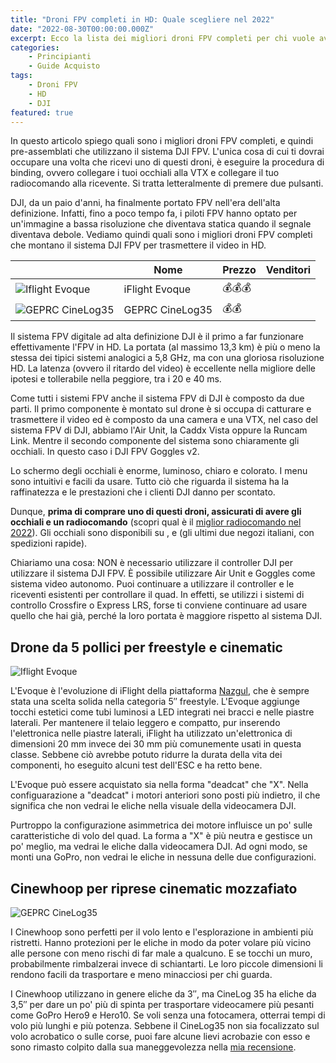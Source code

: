 ```yaml
---
title: "Droni FPV completi in HD: Quale scegliere nel 2022"
date: "2022-08-30T00:00:00.000Z"
excerpt: Ecco la lista dei migliori droni FPV completi per chi vuole avere il miglior video negli occhiali. Vediamo i pro e i contro di tutte le migliori alternative nel 2022
categories:
    - Principianti
    - Guide Acquisto 
tags: 
    - Droni FPV
    - HD
    - DJI
featured: true
---
```

<style jsx>{`
    
    td:nth-of-type(1) {
        font-weight: 600;
    }

    #summary-table td:nth-of-type(1){
        width: 25%;
    }
    @media 
    only screen and (max-width: 760px),
    (min-device-width: 768px) and (max-device-width: 1024px)  {
        /*
        Label the data on mobile view
        
        */
        #summary-table td:nth-of-type(1){
            background-color: #fff;
            padding: 0;
            width: 100%;
        }
        #summary-table td:nth-of-type(2):before { content: "Nome" }
        #summary-table td:nth-of-type(3):before { content: "Prezzo" }
        #summary-table td:nth-of-type(4):before { content: "Venditori" }
    }
`}</style>

In questo articolo spiego quali sono i migliori droni FPV completi, e quindi pre-assemblati che utilizzano il sistema DJI FPV. L'unica cosa di cui ti dovrai occupare una volta che ricevi uno di questi droni, è eseguire la procedura di binding, ovvero collegare i tuoi occhiali alla VTX e collegare il tuo radiocomando alla ricevente. Si tratta letteralmente di premere due pulsanti.

DJI, da un paio d'anni, ha finalmente portato FPV nell'era dell'alta definizione. Infatti, fino a poco tempo fa, i piloti FPV hanno optato per un'immagine a bassa risoluzione che diventava statica quando il segnale diventava debole. Vediamo quindi quali sono i migliori droni FPV completi che montano il sistema DJI FPV per trasmettere il video in HD.

<div id="summary-table">


|                                                                              | Nome                                        |Prezzo     | Venditori                                                                                                                                                                                                                                   |
|------------------------------------------------------------------------------|---------------------------------------------|-----------|---------------------------------------------------------------------------------------------------------------------------------------------------------------------------------------------------------------------------------------------|
| ![Iflight Evoque](/assets/droni-fpv-digitali/iflight-evoque.jpg)             | <Link to="#evoque">iFlight Evoque</Link>    |💰💰💰     | <AffiliateLink href="https://www.drone24hours.com/prodotto/nazgul-evoque-f5d-6s-caddx-polar-vista-hd/?D24H=lucapalonca" label="Drone24Hours" /> <br/> <AffiliateLink  href="https://www.banggood.com/custlink/KvGpyj8odN"   label="Banggood" />          |
| ![GEPRC CineLog35](/assets/nuovo-cinelog35/cinelog.jpeg)                     | <Link to="#cinelog">GEPRC CineLog35</Link>  |💰💰       | <AffiliateLink href="https://www.drone24hours.com/product/geprc-cinelog35-hd/?D24H=lucapalonca" label="Drone24Hours  " /><br/> <AffiliateLink  href="https://www.banggood.com/custlink/K3Kcda9oRw"   label="Banggood" />         |


</div>

Il sistema FPV digitale ad alta definizione DJI è il primo a far funzionare effettivamente l'FPV in HD. La portata (al massimo 13,3 km) è più o meno la stessa dei tipici sistemi analogici a 5,8 GHz, ma con una gloriosa risoluzione HD. La latenza (ovvero il ritardo del video) è eccellente nella migliore delle ipotesi e tollerabile nella peggiore, tra i 20 e 40 ms.

Come tutti i sistemi FPV anche il sistema FPV di DJI è composto da due parti. Il primo componente è montato sul drone è si occupa di catturare e trasmettere il video ed è composto da una camera e una VTX, nel caso del sistema FPV di DJI, abbiamo l'Air Unit, la Caddx Vista oppure la Runcam Link. Mentre il secondo componente del sistema sono chiaramente gli occhiali. In questo caso i DJI FPV Goggles v2.

Lo schermo degli occhiali è enorme, luminoso, chiaro e colorato. I menu sono intuitivi e facili da usare. Tutto ciò che riguarda il sistema ha la raffinatezza e le prestazioni che i clienti DJI danno per scontato.

Dunque, **prima di comprare uno di questi droni, assicurati di avere gli occhiali e un radiocomando** (scopri qual è il [miglior radiocomando nel 2022](https://lucafpv.com/migliori-radiocomandi-per-droni-fpv)). Gli occhiali sono disponibili su <AffiliateLink label="Amazon.it" href="https://amzn.to/3e6hU3X"/>, <AffiliateLink label="drone24hours.com" href="https://www.drone24hours.com/prodotto/occhiali-dji-fpv-v2/?D24h=lucapalonca"/> e <AffiliateLink label="rhobbyfpv.it" href="https://www.rhobbyfpv.it/prodotto/dji-fpv-goggles-v2/?ref=iamlucafpv"/> (gli ultimi due negozi italiani, con spedizioni rapide).

Chiariamo una cosa: NON è necessario utilizzare il controller DJI per utilizzare il sistema DJI FPV. È possibile utilizzare Air Unit e Goggles come sistema video autonomo. Puoi continuare a utilizzare il controller e le riceventi esistenti per controllare il quad. In effetti, se utilizzi i sistemi di controllo Crossfire o Express LRS, forse ti conviene continuare ad usare quello che hai già, perché la loro portata è maggiore rispetto al sistema DJI.

<div id="evoque">

## Drone da 5 pollici per freestyle e cinematic

</div>

![Iflight Evoque](/assets/droni-fpv-digitali/iflight-evoque.jpg)

L'Evoque è l'evoluzione di iFlight della piattaforma [Nazgul](https://lucafpv.com/iflight-nazgul5), che è sempre stata una scelta solida nella categoria 5″ freestyle. L'Evoque aggiunge tocchi estetici come tubi luminosi a LED integrati nei bracci e nelle piastre laterali. Per mantenere il telaio leggero e compatto, pur inserendo l'elettronica nelle piastre laterali, iFlight ha utilizzato un'elettronica di dimensioni 20 mm invece dei 30 mm più comunemente usati in questa classe. Sebbene ciò avrebbe potuto ridurre la durata della vita dei componenti, ho eseguito alcuni test dell'ESC e ha retto bene.

L'Evoque può essere acquistato sia nella forma "deadcat" che "X". Nella configuarazione a "deadcat" i motori anteriori sono posti più indietro, il che significa che non vedrai le eliche nella visuale della videocamera DJI. 

Purtroppo la configurazione asimmetrica dei motore influisce un po' sulle caratteristiche di volo del quad. La forma a "X" è più neutra e gestisce un po' meglio, ma vedrai le eliche dalla videocamera DJI. Ad ogni modo, se monti una GoPro, non vedrai le eliche in nessuna delle due configurazioni.


<div id="cinelog">

## Cinewhoop per riprese cinematic mozzafiato

</div>

![GEPRC CineLog35](/assets/nuovo-cinelog35/cinelog.jpeg)  

I Cinewhoop sono perfetti per il volo lento e l'esplorazione in ambienti più ristretti. Hanno protezioni per le eliche in modo da poter volare più vicino alle persone con meno rischi di far male a qualcuno. E se tocchi un muro, probabilmente rimbalzerai invece di schiantarti. Le loro piccole dimensioni li rendono facili da trasportare e meno minacciosi per chi guarda.

I Cinewhoop utilizzano in genere eliche da 3″, ma CineLog 35 ha eliche da 3,5″ per dare un po' più di spinta per trasportare videocamere più pesanti come GoPro Hero9 e Hero10. Se voli senza una fotocamera, otterrai tempi di volo più lunghi e più potenza. Sebbene il CineLog35 non sia focalizzato sul volo acrobatico o sulle corse, puoi fare alcune lievi acrobazie con esso e sono rimasto colpito dalla sua maneggevolezza nella [mia recensione](https://lucafpv.com/nuovo-cinelog35).


